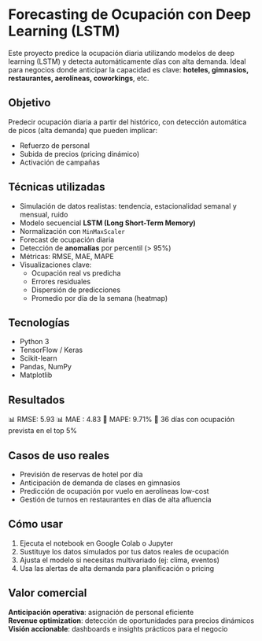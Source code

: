# Forecasting de Ocupación con Deep Learning (LSTM)

Este proyecto predice la ocupación diaria utilizando modelos de deep learning (LSTM) y detecta automáticamente días con alta demanda. Ideal para negocios donde anticipar la capacidad es clave: **hoteles, gimnasios, restaurantes, aerolíneas, coworkings**, etc.

## Objetivo

Predecir ocupación diaria a partir del histórico, con detección automática de picos (alta demanda) que pueden implicar:

- Refuerzo de personal
- Subida de precios (pricing dinámico)
- Activación de campañas

## Técnicas utilizadas

- Simulación de datos realistas: tendencia, estacionalidad semanal y mensual, ruido
- Modelo secuencial **LSTM (Long Short-Term Memory)**
- Normalización con `MinMaxScaler`
- Forecast de ocupación diaria
- Detección de **anomalías** por percentil (> 95%)
- Métricas: RMSE, MAE, MAPE
- Visualizaciones clave:
  - Ocupación real vs predicha
  - Errores residuales
  - Dispersión de predicciones
  - Promedio por día de la semana (heatmap)

## Tecnologías

- Python 3
- TensorFlow / Keras
- Scikit-learn
- Pandas, NumPy
- Matplotlib

## Resultados

📊 RMSE: 5.93
📊 MAE : 4.83
📌 MAPE: 9.71%
🚨 36 días con ocupación prevista en el top 5%

## Casos de uso reales

- Previsión de reservas de hotel por día
- Anticipación de demanda de clases en gimnasios
- Predicción de ocupación por vuelo en aerolíneas low-cost
- Gestión de turnos en restaurantes en días de alta afluencia

## Cómo usar

1. Ejecuta el notebook en Google Colab o Jupyter
2. Sustituye los datos simulados por tus datos reales de ocupación
3. Ajusta el modelo si necesitas multivariado (ej: clima, eventos)
4. Usa las alertas de alta demanda para planificación o pricing

## Valor comercial

 **Anticipación operativa**: asignación de personal eficiente  
 **Revenue optimization**: detección de oportunidades para precios dinámicos  
 **Visión accionable**: dashboards e insights prácticos para el negocio
